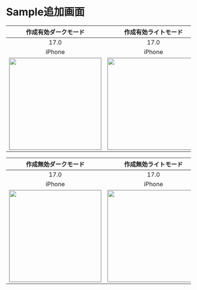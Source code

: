 # Sample追加画面

|作成有効ダークモード|作成有効ライトモード|
|:---:|:---:|
|17.0|17.0|
|iPhone|iPhone|
|<img src='../ReferenceImages_64/Sample追加画面/testSampleAddView_作成_有効_ダークモード_iPhone_17_0_393x852@3x.png' width='250' style='border: 1px solid #999' />|<img src='../ReferenceImages_64/Sample追加画面/testSampleAddView_作成_有効_ライトモード_iPhone_17_0_393x852@3x.png' width='250' style='border: 1px solid #999' />|

|作成無効ダークモード|作成無効ライトモード|
|:---:|:---:|
|17.0|17.0|
|iPhone|iPhone|
|<img src='../ReferenceImages_64/Sample追加画面/testSampleAddView_作成_無効_ダークモード_iPhone_17_0_393x852@3x.png' width='250' style='border: 1px solid #999' />|<img src='../ReferenceImages_64/Sample追加画面/testSampleAddView_作成_無効_ライトモード_iPhone_17_0_393x852@3x.png' width='250' style='border: 1px solid #999' />|

